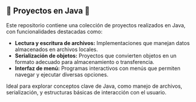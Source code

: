 <h2>📂 Proyectos en Java 📂</h2>

<p>Este repositorio contiene una colección de proyectos realizados en Java, con funcionalidades destacadas como:</p>

<ul>
  <li><strong>Lectura y escritura de archivos:</strong> Implementaciones que manejan datos almacenados en archivos locales.</li>
  <li><strong>Serialización de objetos:</strong> Proyectos que convierten objetos en un formato adecuado para almacenamiento o transferencia.</li>
  <li><strong>Interfaz de menú:</strong> Programas interactivos con menús que permiten navegar y ejecutar diversas opciones.</li>
</ul>

<p>Ideal para explorar conceptos clave de Java, como manejo de archivos, serialización, y estructuras básicas de interacción con el usuario.</p>
